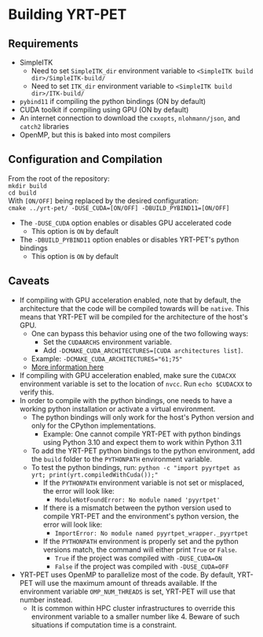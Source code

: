 # Building YRT-PET

## Requirements
- SimpleITK
  - Need to set `SimpleITK_dir` environment variable to `<SimpleITK build dir>/SimpleITK-build/`
  - Need to set `ITK_dir` environment variable to `<SimpleITK build dir>/ITK-build/`
- `pybind11` if compiling the python bindings (ON by default)
- CUDA toolkit if compiling using GPU (ON by default)
- An internet connection to download the `cxxopts`, `nlohmann/json`, and `catch2` libraries
- OpenMP, but this is baked into most compilers

## Configuration and Compilation
From the root of the repository:\
`mkdir build`\
`cd build`\
With `[ON/OFF]` being replaced by the desired configuration:\
`cmake ../yrt-pet/ -DUSE_CUDA=[ON/OFF] -DBUILD_PYBIND11=[ON/OFF]`

- The `-DUSE_CUDA` option enables or disables GPU accelerated code
  - This option is `ON` by default
- The `-DBUILD_PYBIND11` option enables or disables YRT-PET's python bindings
  - This option is `ON` by default

## Caveats
- If compiling with GPU acceleration enabled, note that by default, the architecture 
that the code will be compiled towards will be `native`. This means that 
YRT-PET will be compiled for the architecture of the host's GPU.
  - One can bypass this behavior using one of the two following ways:
    - Set the `CUDAARCHS` environment variable.
    - Add `-DCMAKE_CUDA_ARCHITECTURES=[CUDA architectures list]`.
  - Example: `-DCMAKE_CUDA_ARCHITECTURES="61;75"`
  - [More information here](https://cmake.org/cmake/help/latest/prop_tgt/CUDA_ARCHITECTURES.html)
- If compiling with GPU acceleration enabled, make sure the `CUDACXX` environment variable
is set to the location of `nvcc`. Run `echo $CUDACXX` to verify this.
- In order to compile with the python bindings, one needs to have a working
python installation or activate a virtual environment.
  - The python bindings will only work for the host's Python version and only for
  the CPython implementations.
    - Example: One cannot compile YRT-PET with python bindings using Python 3.10
    and expect them to work within Python 3.11
  - To add the YRT-PET python bindings to the python environment, add the `build`
  folder to the `PYTHONPATH` environment variable.
  - To test the python bindings, run: `python -c "import pyyrtpet as yrt; print(yrt.compiledWithCuda());"`
    - If the `PYTHONPATH` environment variable is not set or misplaced,
    the error will look like:
      - `ModuleNotFoundError: No module named 'pyyrtpet'`
    - If there is a mismatch between the python version used to compile
    YRT-PET and the environment's python version, the error will look like:
      - `ImportError: No module named pyyrtpet_wrapper._pyyrtpet`
    - If the `PYTHONPATH` environment is properly set and the python versions match,
    the command will either print `True` or `False`.
      - `True` if the project was compiled with `-DUSE_CUDA=ON`
      - `False` if the project was compiled with `-DUSE_CUDA=OFF`
- YRT-PET uses OpenMP to parallelize most of the code. By default,
YRT-PET will use the maximum amount of threads available. If the environment
variable `OMP_NUM_THREADS` is set, YRT-PET will use that number instead.
  - It is common within HPC cluster infrastructures to override this environment
  variable to a smaller number like 4. Beware of such situations if computation time is a constraint.
